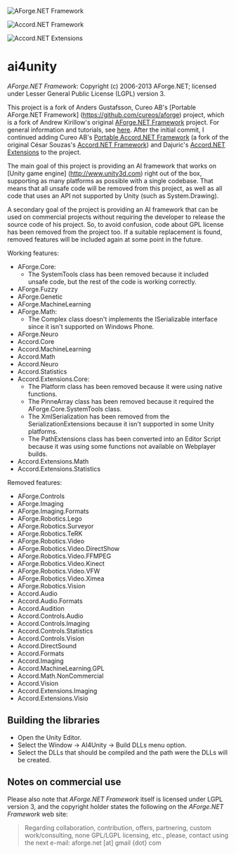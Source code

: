 ![AForge.NET Framework](http://www.aforgenet.com/img/aforgenetf.jpg)

![Accord.NET Framework](https://camo.githubusercontent.com/7ca11aa81f840d4b423f9b187b6ceb75d6b9e3d3/687474703a2f2f6163636f72642d6672616d65776f726b2e6e65742f646f63732f69636f6e732f6c6f676f2e706e67)

![Accord.NET Extensions](https://raw.githubusercontent.com/dajuric/accord-net-extensions/master/Deployment/Logo/logo-big.png)

ai4unity
=============================

*AForge.NET Framework*: Copyright (c) 2006-2013 AForge.NET; licensed under Lesser General Public License (LGPL) version 3.

This project is a fork of  Anders Gustafsson, Cureo AB's [Portable AForge.NET Framework] (https://github.com/cureos/aforge) 
project, which is a fork of Andrew Kirillow's original [AForge.NET Framework](https://code.google.com/p/aforge/) project. 
For general information and tutorials, see [here](http://www.aforgenet.com/aforge/framework/). After the initial commit,
I continued adding Cureo AB's [Portable Accord.NET Framework](https://github.com/cureos/accord) (a fork of the original
César Souzas's [Accord.NET Framework](https://github.com/accord-net/framework)) and Dajuric's 
[Accord.NET Extensions](https://github.com/dajuric/accord-net-extensions) to the project.

The main goal of this project is providing an AI framework that works on [Unity game engine] (http://www.unity3d.com) 
right out of the box, supporting as many platforms as possible with a single codebase. That means that all unsafe code
will be removed from this project, as well as all code that uses an API not supported by Unity (such as System.Drawing). 

A secondary goal of the project is providing an AI framework that can be used on commercial projects without requiring 
the developer to release the source code of his project. So, to avoid confusion, code about GPL license has been removed
from the project too. If a suitable replacement is found, removed features will be included again at some point in the future.


Working features:
* AForge.Core: 
	* The SystemTools class has been removed because it included unsafe code, but the rest of the code is working correctly.
* AForge.Fuzzy
* AForge.Genetic
* AForge.MachineLearning
* AForge.Math: 
	* The Complex class doesn't implements the ISerializable interface since it isn't supported on Windows Phone.
* AForge.Neuro
* Accord.Core
* Accord.MachineLearning
* Accord.Math
* Accord.Neuro
* Accord.Statistics
* Accord.Extensions.Core: 
	* The Platform class has been removed because it were using native functions.
	* The PinneArray class has been removed because it required the AForge.Core.SystemTools class.
	* The XmlSerialization has been removed from the SerializationExtensions because it isn't supported in some Unity platforms.
	* The PathExtensions class has been converted into an Editor Script because it was using some functions not available on Webplayer builds.
* Accord.Extensions.Math
* Accord.Extensions.Statistics


Removed features:
* AForge.Controls
* AForge.Imaging
* AForge.Imaging.Formats
* AForge.Robotics.Lego
* AForge.Robotics.Surveyor
* AForge.Robotics.TeRK
* AForge.Robotics.Video
* AForge.Robotics.Video.DirectShow
* AForge.Robotics.Video.FFMPEG
* AForge.Robotics.Video.Kinect
* AForge.Robotics.Video.VFW
* AForge.Robotics.Video.Ximea
* AForge.Robotics.Vision
* Accord.Audio
* Accord.Audio.Formats
* Accord.Audition
* Accord.Controls.Audio
* Accord.Controls.Imaging
* Accord.Controls.Statistics
* Accord.Controls.Vision
* Accord.DirectSound
* Accord.Formats
* Accord.Imaging
* Accord.MachineLearning.GPL
* Accord.Math.NonCommercial
* Accord.Vision
* Accord.Extensions.Imaging
* Accord.Extensions.Visio


Building the libraries
----------------------

* Open the Unity Editor.
* Select the Window -> AI4Unity -> Build DLLs menu option.
* Select the DLLs that should be compiled and the path were the DLLs will be created.



Notes on commercial use
-----------------------

Please also note that *AForge.NET Framework* itself is licensed under LGPL version 3, and the copyright holder states the following on the *AForge.NET Framework* web site:

> Regarding collaboration, contribution, offers, partnering, custom work/consulting, none GPL/LGPL licensing, etc., please, contact using the next e-mail:
aforge.net [at] gmail {dot} com
